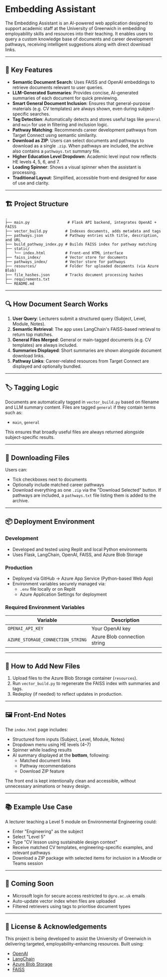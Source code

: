 # Embedding Assistant

The Embedding Assistant is an AI-powered web application designed to support academic staff at the University of Greenwich in embedding employability skills and resources into their teaching. It enables users to query a custom knowledge base of documents and career development pathways, receiving intelligent suggestions along with direct download links.

---

## 🌟 Key Features

- **Semantic Document Search**: Uses FAISS and OpenAI embeddings to retrieve documents relevant to user queries.
- **LLM-Generated Summaries**: Provides concise, AI-generated summaries of each document for quick previewing.
- **Smart General Document Inclusion**: Ensures that general-purpose materials (e.g. CV templates) are always shown, even during subject-specific searches.
- **Tag Detection**: Automatically detects and stores useful tags like `general` and `main` for use in filtering and inclusion logic.
- **Pathway Matching**: Recommends career development pathways from Target Connect using semantic similarity.
- **Download as ZIP**: Users can select documents and pathways to download as a single `.zip`. When pathways are included, the archive also contains a `pathways.txt` summary file.
- **Higher Education Level Dropdown**: Academic level input now reflects HE levels 4, 5, 6, and 7.
- **Loading Spinner**: Shows a visual spinner when the assistant is processing.
- **Traditional Layout**: Simplified, accessible front-end designed for ease of use and clarity.

---

## 🏗 Project Structure

```
.
├── main.py                 # Flask API backend, integrates OpenAI + FAISS
├── vector_build.py        # Indexes documents, adds metadata and tags
├── pathways.json          # Pathway entries with title, description, and URL
├── build_pathway_index.py # Builds FAISS index for pathway matching
├── static/
│   └── index.html         # Front-end HTML interface
├── faiss_index/           # Vector store for documents
├── pathways_index/        # Vector store for pathways
├── resources/             # Folder for uploaded documents (via Azure Blob)
├── file_hashes.json       # Tracks document processing hashes
├── requirements.txt
└── README.md
```

---

## 🔍 How Document Search Works

1. **User Query**: Lecturers submit a structured query (Subject, Level, Module, Notes).
2. **Semantic Retrieval**: The app uses LangChain's FAISS-based retrieval to return top matches.
3. **General Files Merged**: General or main-tagged documents (e.g. CV templates) are always included.
4. **Summaries Displayed**: Short summaries are shown alongside document download links.
5. **Pathway Links**: Career-related resources from Target Connect are displayed and optionally bundled.

---

## 🏷 Tagging Logic

Documents are automatically tagged in `vector_build.py` based on filename and LLM summary content. Files are tagged `general` if they contain terms such as:

- `main`, `general`

This ensures that broadly useful files are always returned alongside subject-specific results.

---

## 💾 Downloading Files

Users can:
- Tick checkboxes next to documents
- Optionally include matched career pathways
- Download everything as one `.zip` via the "Download Selected" button. If pathways are included, a `pathways.txt` file listing them is added to the archive.

---

## 📦 Deployment Environment

### Development
- Developed and tested using Replit and local Python environments
- Uses Flask, LangChain, OpenAI, FAISS, and Azure Blob Storage

### Production
- Deployed via GitHub → Azure App Service (Python-based Web App)
- Environment variables securely managed via:
  - `.env` file locally or on Replit
  - Azure Application Settings for deployment

### Required Environment Variables

| Variable                     | Description                        |
|-----------------------------|------------------------------------|
| `OPENAI_API_KEY`            | Your OpenAI key                    |
| `AZURE_STORAGE_CONNECTION_STRING` | Azure Blob connection string  |

---

## 📄 How to Add New Files

1. Upload files to the Azure Blob Storage container (`resources`).
2. Run `vector_build.py` to regenerate the FAISS index with summaries and tags.
3. Redeploy (if needed) to reflect updates in production.

---

## 🖼 Front-End Notes

The `index.html` page includes:
- Structured form inputs (Subject, Level, Module, Notes)
- Dropdown menu using HE levels (4–7)
- Spinner while loading results
- AI summary displayed at the **bottom**, following:
  - Matched document links
  - Pathway recommendations
  - Download ZIP feature

The front end is kept intentionally clean and accessible, without unnecessary animations or heavy design.

---

## 📚 Example Use Case

A lecturer teaching a Level 5 module on Environmental Engineering could:

- Enter "Engineering" as the subject
- Select "Level 5"
- Type "CV lesson using sustainable design context"
- Receive matched CV templates, engineering-specific examples, and relevant pathways
- Download a ZIP package with selected items for inclusion in a Moodle or Teams session

---

## 🔐 Coming Soon

- Microsoft login for secure access restricted to `@gre.ac.uk` emails
- Auto-update vector index when files are uploaded
- Filtered retrievers using tags to prioritise document types

---

## 🤝 License & Acknowledgements

This project is being developed to assist the University of Greenwich in delivering targeted, employability-enhancing resources. Built using:

- [OpenAI](https://openai.com/)
- [LangChain](https://www.langchain.com/)
- [Azure Blob Storage](https://azure.microsoft.com/en-us/services/storage/blobs/)
- [FAISS](https://github.com/facebookresearch/faiss)